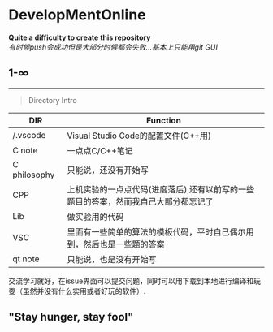# DevelopMentOnline
**Quite a difficulty to create this repository**  
*有时候push会成功但是大部分时候都会失败...基本上只能用git GUI*

## 1-$\infty$

---
>Directory Intro

|DIR|Function|
|---|---|
|/.vscode|Visual Studio Code的配置文件(C++用)|
|C note|一点点C/C++笔记|
|C philosophy|只能说，还没有开始写|
|CPP|上机实验的一点点代码(进度落后),还有以前写的一些题目的答案，然而我自己大部分都忘记了|
|Lib|做实验用的代码|
|VSC|里面有一些简单的算法的模板代码，平时自己偶尔用到，然后也是一些题的答案|
|qt note|只能说，也是没有开始写|

交流学习就好，在issue界面可以提交问题，同时可以用下载到本地进行编译和玩耍（虽然并没有什么实用或者好玩的软件）.

## "Stay hunger, stay fool"